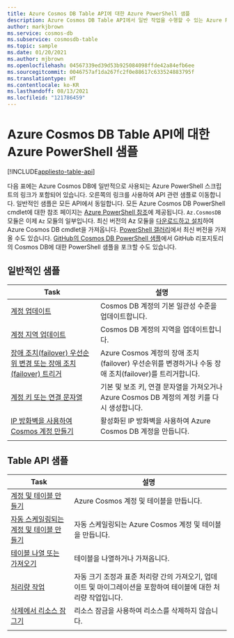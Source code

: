 ```yaml
---
title: Azure Cosmos DB Table API에 대한 Azure PowerShell 샘플
description: Azure Cosmos DB Table API에서 일반 작업을 수행할 수 있는 Azure PowerShell 샘플 가져오기
author: markjbrown
ms.service: cosmos-db
ms.subservice: cosmosdb-table
ms.topic: sample
ms.date: 01/20/2021
ms.author: mjbrown
ms.openlocfilehash: 04567339ed39d53b925084098ffde42a84efb6ee
ms.sourcegitcommit: 0046757af1da267fc2f0e88617c633524883795f
ms.translationtype: HT
ms.contentlocale: ko-KR
ms.lasthandoff: 08/13/2021
ms.locfileid: "121786459"
---
```

# <a name="azure-powershell-samples-for-azure-cosmos-db-table-api"></a>Azure Cosmos DB Table API에 대한 Azure PowerShell 샘플
[!INCLUDE[appliesto-table-api](../includes/appliesto-table-api.md)]

다음 표에는 Azure Cosmos DB에 일반적으로 사용되는 Azure PowerShell 스크립트의 링크가 포함되어 있습니다. 오른쪽의 링크를 사용하여 API 관련 샘플로 이동합니다. 일반적인 샘플은 모든 API에서 동일합니다. 모든 Azure Cosmos DB PowerShell cmdlet에 대한 참조 페이지는 [Azure PowerShell 참조](/powershell/module/az.cosmosdb)에 제공됩니다. `Az.CosmosDB` 모듈은 이제 `Az` 모듈의 일부입니다. 최신 버전의 Az 모듈을 [다운로드하고 설치](/powershell/azure/install-az-ps)하여 Azure Cosmos DB cmdlet을 가져옵니다. [PowerShell 갤러리](https://www.powershellgallery.com/packages/Az/5.4.0)에서 최신 버전을 가져올 수도 있습니다. [GitHub의 Cosmos DB PowerShell 샘플](https://github.com/Azure/azure-docs-powershell-samples/tree/master/cosmosdb)에서 GitHub 리포지토리의 Cosmos DB에 대한 PowerShell 샘플을 포크할 수도 있습니다.

## <a name="common-samples"></a>일반적인 샘플

|Task | 설명 |
|---|---|
|[계정 업데이트](../scripts/powershell/common/account-update.md?toc=%2fpowershell%2fmodule%2ftoc.json)| Cosmos DB 계정의 기본 일관성 수준을 업데이트합니다. |
|[계정 지역 업데이트](../scripts/powershell/common/update-region.md?toc=%2fpowershell%2fmodule%2ftoc.json)| Cosmos DB 계정의 지역을 업데이트합니다. |
|[장애 조치(failover) 우선순위 변경 또는 장애 조치(failover) 트리거](../scripts/powershell/common/failover-priority-update.md?toc=%2fpowershell%2fmodule%2ftoc.json)| Azure Cosmos 계정의 장애 조치(failover) 우선순위를 변경하거나 수동 장애 조치(failover)를 트리거합니다. |
|[계정 키 또는 연결 문자열](../scripts/powershell/common/keys-connection-strings.md?toc=%2fpowershell%2fmodule%2ftoc.json)| 기본 및 보조 키, 연결 문자열을 가져오거나 Azure Cosmos DB 계정의 계정 키를 다시 생성합니다. |
|[IP 방화벽을 사용하여 Cosmos 계정 만들기](../scripts/powershell/common/firewall-create.md?toc=%2fpowershell%2fmodule%2ftoc.json)| 활성화된 IP 방화벽을 사용하여 Azure Cosmos DB 계정을 만듭니다. |
|||

## <a name="table-api-samples"></a>Table API 샘플

|Task | 설명 |
|---|---|
|[계정 및 테이블 만들기](../scripts/powershell/table/create.md?toc=%2fpowershell%2fmodule%2ftoc.json)| Azure Cosmos 계정 및 테이블을 만듭니다. |
|[자동 스케일링되는 계정 및 테이블 만들기](../scripts/powershell/table/autoscale.md?toc=%2fpowershell%2fmodule%2ftoc.json)| 자동 스케일링되는 Azure Cosmos 계정 및 테이블을 만듭니다. |
|[테이블 나열 또는 가져오기](../scripts/powershell/table/list-get.md?toc=%2fpowershell%2fmodule%2ftoc.json)| 테이블을 나열하거나 가져옵니다. |
|[처리량 작업](../scripts/powershell/table/throughput.md?toc=%2fpowershell%2fmodule%2ftoc.json)| 자동 크기 조정과 표준 처리량 간의 가져오기, 업데이트 및 마이그레이션을 포함하여 테이블에 대한 처리량 작업입니다. |
|[삭제에서 리소스 잠그기](../scripts/powershell/table/lock.md?toc=%2fpowershell%2fmodule%2ftoc.json)| 리소스 잠금을 사용하여 리소스를 삭제하지 않습니다. |
|||
